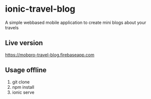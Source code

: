 # ionic-travel-blog
A simple webbased mobile application to create mini blogs about your travels

## Live version
https://mobpro-travel-blog.firebaseapp.com

## Usage offline
1. git clone
1. npm install
1. ionic serve
